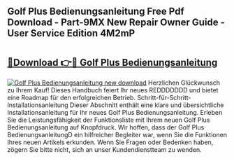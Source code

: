 ## Golf Plus Bedienungsanleitung Free Pdf Download - Part-9MX New Repair Owner Guide - User Service Edition 4M2mP

# <h2><a href="http://df0hmf.blite.top/?on=Golf+Plus+Bedienungsanleitung">🔗Download 👉🔴 Golf Plus Bedienungsanleitung</a></h2>

[![Golf Plus Bedienungsanleitung new download](https://i.imgur.com/lujVjoI.png)](http://df0hmf.blite.top/?on=Golf+Plus+Bedienungsanleitung)
Herzlichen Glückwunsch zu Ihrem Kauf! Dieses Handbuch feiert Ihr neues REDDDDDDD und bietet eine Roadmap für den erfolgreichen Betrieb. Schritt-für-Schritt-Installationsanleitung Dieser Abschnitt enthält eine klare und übersichtliche Installationsanleitung für Ihr neues Golf Plus Bedienungsanleitung. Erleben Sie die Leistungsfähigkeit der Funktionsliste mit Ihrem neuen Golf Plus Bedienungsanleitung auf Knopfdruck. Wir hoffen, dass der Golf Plus BedienungsanleitungD ein hilfreicher Begleiter war, wenn Sie die Funktionen Ihres neuen Artikels erkunden. Wenn Sie Fragen oder Bedenken haben, zögern Sie bitte nicht, sich an unser Kundendienstteam zu wenden.
